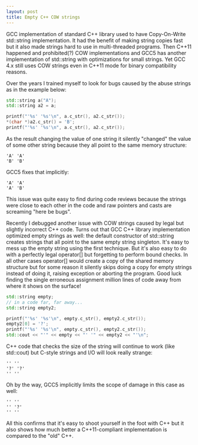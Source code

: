 ```yaml
---
layout: post
title: Empty C++ COW strings
---
```


GCC implementation of standard C++ library used to have Copy-On-Write std::string implementation. It had the benefit of making string copies fast but it also made strings hard to use in multi-threaded programs. Then C++11 happened and prohibited(?) COW implementations and GCC5 has another implementation of std::string with optimizations for small strings. Yet GCC 4.x still uses COW strings even in C++11 mode for binary compatibility reasons.

Over the years I trained myself to look for bugs caused by the abuse strings as in the example below:

```cpp
std::string a("A");
std::string a2 = a;

printf("'%s' '%s'\n", a.c_str(), a2.c_str());
*(char *)a2.c_str() = 'B';
printf("'%s' '%s'\n", a.c_str(), a2.c_str());
```

As the result changing the value of one string it silently "changed" the value of some other string because they all point to the same memory structure:

```
'A' 'A'
'B' 'B'
```

GCC5 fixes that implicitly:

```
'A' 'A'
'A' 'B'
```

This issue was quite easy to find during code reviews because the strings were close to each other in the code and raw pointers and casts are screaming "here be bugs".

Recently I debugged another issue with COW strings caused by legal but slightly incorrect C++ code. Turns out that GCC C++ library implementation optimized empty strings as well: the default constructor of std::string creates strings that all point to the same empty string singleton. It's easy to mess up the empty string using the first technique. But it's also easy to do with a perfectly legal operator[] but forgetting to perform bound checks. In all other cases operator[] would create a copy of the shared memory structure but for some reason it silently skips doing a copy for empty strings instead of doing it, raising exception or aborting the program. Good luck finding the single erroneous assignment million lines of code away from where it shows on the surface!

```cpp
std::string empty;
// in a code far, far away...
std::string empty2;

printf("'%s' '%s'\n", empty.c_str(), empty2.c_str());
empty2[0] = '?';
printf("'%s' '%s'\n", empty.c_str(), empty2.c_str());
std::cout << "'" << empty << "' '" << empty2 << "'\n";
```

C++ code that checks the size of the string will continue to work (like std::cout) but C-style strings and I/O will look really strange:

```
'' ''
'?' '?'
'' ''
```

Oh by the way, GCC5 implicitly limits the scope of damage in this case as well:

```
'' ''
'' '?'
'' ''
```


All this confirms that it's easy to shoot yourself in the foot with C++ but it also shows how much better a C++11-compliant implementation is compared to the "old" C++.
